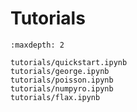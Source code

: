 # Tutorials

```{toctree}
:maxdepth: 2

tutorials/quickstart.ipynb
tutorials/george.ipynb
tutorials/poisson.ipynb
tutorials/numpyro.ipynb
tutorials/flax.ipynb
```
